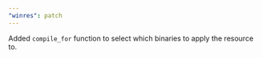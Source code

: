 ```yaml
---
"winres": patch
---
```


Added `compile_for` function to select which binaries to apply the resource to.
